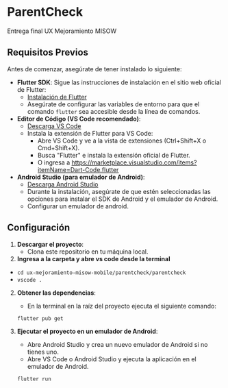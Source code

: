 # ParentCheck

Entrega final UX Mejoramiento MISOW

## Requisitos Previos

Antes de comenzar, asegúrate de tener instalado lo siguiente:

* **Flutter SDK**: Sigue las instrucciones de instalación en el sitio web oficial de Flutter:
    * [Instalación de Flutter](https://docs.flutter.dev/get-started/install)
    * Asegúrate de configurar las variables de entorno para que el comando `flutter` sea accesible desde la línea de comandos.
* **Editor de Código (VS Code recomendado)**:
    * [Descarga VS Code](https://code.visualstudio.com/)
    * Instala la extensión de Flutter para VS Code:
        * Abre VS Code y ve a la vista de extensiones (Ctrl+Shift+X o Cmd+Shift+X).
        * Busca "Flutter" e instala la extensión oficial de Flutter.
        * O ingresa a https://marketplace.visualstudio.com/items?itemName=Dart-Code.flutter
* **Android Studio (para emulador de Android)**:
    * [Descarga Android Studio](https://developer.android.com/studio)
    * Durante la instalación, asegúrate de que estén seleccionadas las opciones para instalar el SDK de Android y el emulador de Android.
    * Configurar un emulador de android.

## Configuración

1.  **Descargar el proyecto**:
    * Clona este repositorio en tu máquina local.
2.  **Ingresa a la carpeta y abre vs code desde la terminal**
   * `cd ux-mejoramiento-misow-mobile/parentcheck/parentcheck`
   * `vscode .`
2.  **Obtener las dependencias**:
    * En la terminal en la raíz del proyecto ejecuta el siguiente comando:

    ```bash
    flutter pub get
    ```

3.  **Ejecutar el proyecto en un emulador de Android**:
    * Abre Android Studio y crea un nuevo emulador de Android si no tienes uno.
    * Abre VS Code o Android Studio y ejecuta la aplicación en el emulador de Android.

    ```bash
    flutter run
    ```
